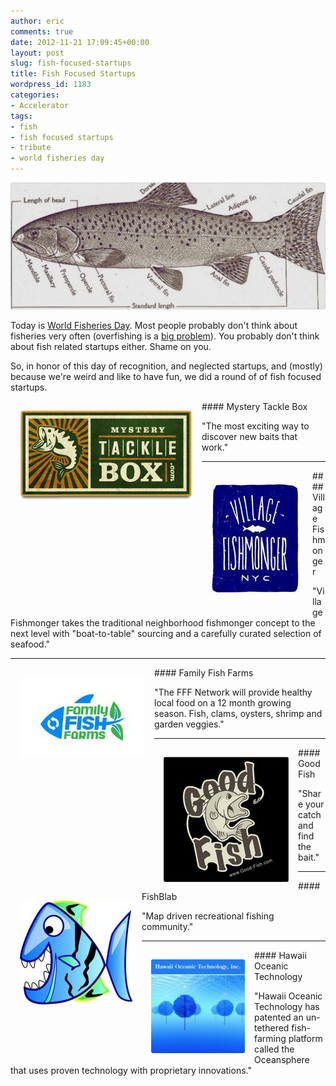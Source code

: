 ```yaml
---
author: eric
comments: true
date: 2012-11-21 17:09:45+00:00
layout: post
slug: fish-focused-startups
title: Fish Focused Startups
wordpress_id: 1183
categories:
- Accelerator
tags:
- fish
- fish focused startups
- tribute
- world fisheries day
---
```


<img src="/images/blog/2012/11/fish-startups-1.jpg" style="border-radius: 3px;">

Today is [World Fisheries Day](http://www.gdrc.org/doyourbit/21_11-fisheries-day.html). Most people probably don't think about fisheries very often (overfishing is a [big problem](http://en.wikipedia.org/wiki/Overfishing)). You probably don't think about fish related startups either. Shame on you. 

<p>So, in honor of this day of recognition, and neglected startups, and (mostly) because we're weird and like to have fun, we did a round of of fish focused startups.</p>

<!-- more -->

<img src="/images/blog/2012/11/mystery_tackle_box_logo.png" style="border-radius: 3px; float: left; margin: 15px;">
#### Mystery Tackle Box

"The most exciting way to discover new baits that work." 

<hr>

<img src="/images/blog/2012/11/village-fishmonger-nyc-85720434.jpg" style="border-radius: 3px; float: left; margin: 15px;">
#### Village Fishmonger

"Village Fishmonger takes the traditional neighborhood fishmonger concept to the next level with "boat-to-table" sourcing and a carefully curated selection of seafood." 

<hr>

<img src="/images/blog/2012/11/188017_158142430918515_813719_n.jpg" style="border-radius: 3px; float: left; margin: 15px;">
#### Family Fish Farms

"The FFF Network will provide healthy local food on a 12 month growing season. Fish, clams, oysters, shrimp and garden veggies."

<hr>

<img src="/images/blog/2012/11/52812-72b2d26ec63316f00bda362018f857ec-medium_jpg.jpg" style="border-radius: 3px; float: left; margin: 15px;">
#### Good Fish

"Share your catch and find the bait."

<hr>

<img src="/images/blog/2012/11/572176_100001651848984_272932405_n.jpg" style="border-radius: 3px; float: left; margin: 15px;">
#### FishBlab

"Map driven recreational fishing community."

<hr>

<img src="/images/blog/2012/11/HawaiiOceanTechnologies-e1353517635639.jpg" style="border-radius: 3px; float: left; margin: 15px;">
#### Hawaii Oceanic Technology

"Hawaii Oceanic Technology has patented an un-tethered fish-farming platform called the Oceansphere that uses proven technology with proprietary innovations."
